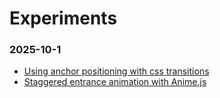 # Experiments

### 2025-10-1

- [Using anchor positioning with css transitions](https://svelte.dev/playground/c64428bb522c49389e4788fab89ea702?version=5.39.7)
- [Staggered entrance animation with Anime.js](https://svelte.dev/playground/8d5f5ee1b27e421096c569b28b9701c1?version=5.39.7)
